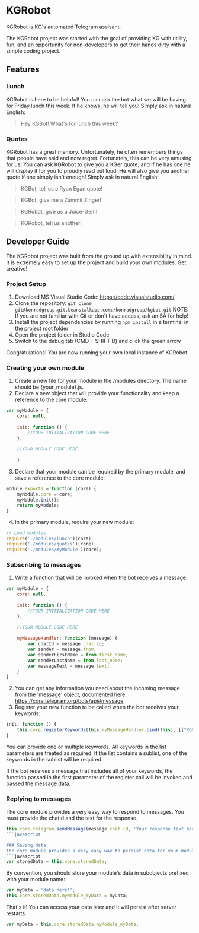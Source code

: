 # KGRobot
KGRobot is KG's automated Telegram assisant.

The KGRobot project was started with the goal of providing KG with utility, fun, and an opportunity for non-developers to get their hands dirty with a simple coding project.

## Features
### Lunch
KGRobot is here to be helpful!  You can ask the bot what we will be having for Friday lunch this week.  If he knows, he will tell you!  Simply ask in natural English:

>Hey KGBot!  What's for lunch this week?

### Quotes
KGRobot has a great memory.  Unfortunately, he often remembers things that people have said and now regret.  Fortunately, this can be very amusing for us!  You can ask KGRobot to give you a KGer quote, and if he has one he will display it for you to proudly read out loud! He will also give you another quote if one simply isn't enough!  Simply ask in natural English:

>KGBot, tell us a Ryan Egan quote!

>KGBot, give me a Zammit Zinger!

>KGRobot, give us a Juice-Gem!

>KGRobot, tell us another!

## Developer Guide
The KGRobot project was built from the ground up with extensibility in mind.  It is extremely easy to set up the project and build your own modules. Get creative!

### Project Setup
1. Download MS Visual Studio Code: https://code.visualstudio.com/
2. Clone the repository: `git clone git@konradgroup.git.beanstalkapp.com:/konradgroup/kgbot.git` NOTE: If you are not familiar with Git or don't have access, ask an SA for help!
3. Install the project dependencies by running `npm install` in a terminal in the project root folder
4. Open the project folder in Studio Code
5. Switch to the debug tab (CMD + SHIFT D) and click the green arrow

Congratulations! You are now running your own local instance of KGRobot.

### Creating your own module
1. Create a new file for your module in the /modules directory.  The name should be {your_module}.js.
2. Declare a new object that will provide your functionality and keep a reference to the core module:
```javascript
var myModule = {
	core: null,
	
	init: function () {
		//YOUR INITIALIZATION CODE HERE
	},
	
	//YOUR MODULE CODE HERE
	
	}
```
3. Declare that your module can be required by the primary module, and save a reference to the core module:
```javascript
module.exports = function (core) {
	myModule.core = core;
	myModule.init();
	return myModule;
}
```
4. In the primary module, require your new module:
```javascript
// Load modules
require('./modules/lunch')(core);
require('./modules/quotes')(core);
require('./modules/myModule')(core);
```

### Subscribing to messages
1. Write a function that will be invoked when the bot receives a message.
```javascript
var myModule = {
	core: null,
	
	init: function () {
		//YOUR INITIALIZATION CODE HERE
	},
	
	//YOUR MODULE CODE HERE
	
	myMessageHandler: function (message) {
		var chatId = message.chat.id;
		var sender = message.from;
		var senderFirstName = from.first_name;
		var senderLastName = from.last_name;
		var messageText = message.text;
	}
}
```
2. You can get any information you need about the incoming message from the 'message' object, documented here: https://core.telegram.org/bots/api#message
3. Register your new function to be called when the bot receives your keywords:
```javascript
init: function () {
	this.core.registerKeywords(this.myMessageHandler.bind(this), [["KGRobot", "kgbot"], "my", "keywords");
}
```
You can provide one or multiple keywords.  All keywords in the list parameters are treated as required.  If the list contains a sublist, one of the keywords in the sublist will be required.

If the bot receives a message that includes all of your keywords, the function passed in the first parameter of the register call will be invoked and passed the message data.

### Replying to messages
The core module provides a very easy way to respond to messages. You must provide the chatId and the text for the response.
```javascript
this.core.telegram.sendMessage(message.chat.id, 'Your response text here');
```javascript

### Saving data
The core module provides a very easy way to persist data for your module. You can access the storedData object from the core module as follows:
```javascript
var storedData = this.core.storedData;
```
By convention, you should store your module's data in subobjects prefixed with your module name:
```javascript
var myData = 'data here!';
this.core.storedData.myModule_myData = myData;
```
That's it! You can access your data later and it will persist after server restarts.
```javascript
var myData = this.core.storedData.myModule_myData;
```





